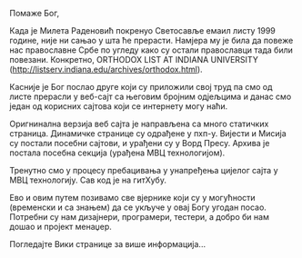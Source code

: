Помаже Бог,

Када је Милета Раденовић покренуо Светосавље емаил листу 1999 године, није ни сањао у шта ће прерасти. Намјера му је била да повеже нас православне Србе по угледу како су остали православци тада били повезани.  Конкретно, ORTHODOX LIST AT INDIANA UNIVERSITY (http://listserv.indiana.edu/archives/orthodox.html).

Касније је Бог послао друге који су приложили свој труд па смо од листе прерасли у веб-сајт са његовим бројним одјељцима и данас смо један од корисних сајтова који се интернету могу наћи.

Оригнинална верзија веб сајта је направљена са много статичких страница. Динамичке странице су одрађене у пхп-у.  Вијести и Мисија су постали посебни сајтови, и урађени су у Ворд Пресу. Архива је постала посебна секција (урађена МВЦ технологијом).

Тренутно смо у процесу пребацивања у унапређења цијелог сајта у МВЦ технологију. Сав код је на гитХубу.

Ево и овим путем позивамо све вјернике који су у могућности (временски и са знањем) да се укључе у овај Богу угодан посао. Потребни су нам дизајнери, програмери, тестери, а добро би нам дошао и пројект менаџер.

Погледајте Вики странице за више информација...
